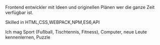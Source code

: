 Frontend entwickler mit Ideen und originellen Plänen wer die ganze Zeit verfügbar ist.

Skilled in HTML,CSS,WEBPACK,NPM,ES6,API

Ich mag Sport (Fußball, Tischtennis, Fitness), Computer, neue Leute kennenlernen, Puzzle
